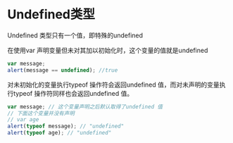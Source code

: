 # Undefined类型

Undefined 类型只有一个值，即特殊的undefined

在使用var 声明变量但未对其加以初始化时，这个变量的值就是undefined

```javascript
var message;
alert(message == undefined); //true
```

对未初始化的变量执行typeof 操作符会返回undefined 值，而对未声明的变量执行typeof 操作符同样也会返回undefined 值。

```javascript
var message; // 这个变量声明之后默认取得了undefined 值
// 下面这个变量并没有声明
// var age
alert(typeof message); // "undefined"
alert(typeof age); // "undefined"
```
